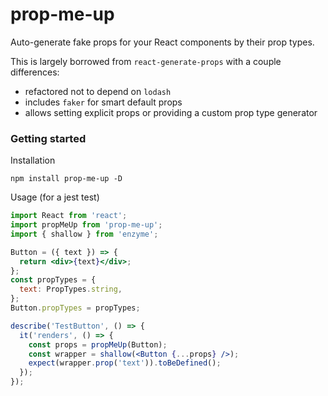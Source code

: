# prop-me-up

Auto-generate fake props for your React components by their prop types.

This is largely borrowed from `react-generate-props` with a couple differences:
  - refactored not to depend on `lodash`
  - includes `faker` for smart default props
  - allows setting explicit props or providing a custom prop type generator

  ### Getting started
Installation
```
npm install prop-me-up -D
```

Usage (for a jest test)
```jsx
import React from 'react';
import propMeUp from 'prop-me-up';
import { shallow } from 'enzyme';

Button = ({ text }) => {
  return <div>{text}</div>;
};
const propTypes = {
  text: PropTypes.string,
};
Button.propTypes = propTypes;

describe('TestButton', () => {
  it('renders', () => {
    const props = propMeUp(Button);
    const wrapper = shallow(<Button {...props} />);
    expect(wrapper.prop('text')).toBeDefined();
  });
});
```

